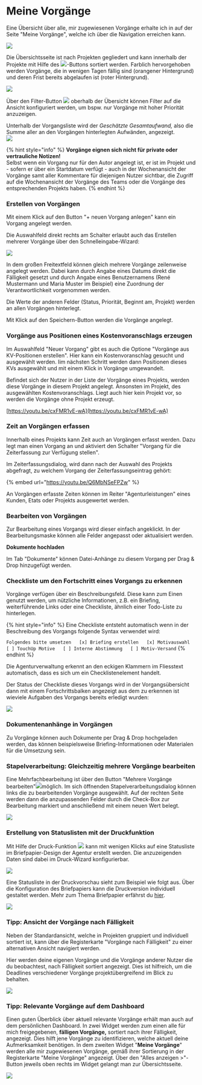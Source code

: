 # Meine Vorgänge

Eine Übersicht über alle, mir zugewiesenen Vorgänge erhalte ich in auf der Seite "Meine Vorgänge", welche ich über die Navigation erreichen kann.

![](../.gitbook/assets/bildschirmfoto-2019-12-05-um-10.27.50.png)

Die Übersichtsseite ist nach Projekten gegliedert und kann innerhalb der Projekte mit Hilfe des ![](../.gitbook/assets/bildschirmfoto-2019-12-05-um-10.33.52.png)-Buttons sortiert werden. Farblich hervorgehoben werden Vorgänge, die in wenigen Tagen fällig sind \(orangener Hintergrund\) und deren Frist bereits abgelaufen ist \(roter Hintergrund\).

![](../.gitbook/assets/bildschirmfoto-2019-12-05-um-10.35.41.png)

Über den Filter-Button ![](../.gitbook/assets/bildschirmfoto-2019-12-05-um-10.40.07.png) oberhalb der Übersicht können Filter auf die Ansicht konfiguriert werden, um bspw. nur Vorgänge mit hoher Priorität anzuzeigen.

Unterhalb der Vorgangsliste wird der _Geschätzte Gesamtaufwand,_ also die Summe aller an den Vorgängen hinterlegten Aufwänden, angezeigt.  
![](../.gitbook/assets/bildschirmfoto-2019-12-05-um-10.33.17%20%281%29.png) 

{% hint style="info" %}
**Vorgänge eignen sich nicht für private oder vertrauliche Notizen!**  
Selbst wenn ein Vorgang nur für den Autor angelegt ist, er ist im Projekt und - sofern er über ein Startdatum verfügt - auch in der Wochenansicht der Vorgänge samt aller Kommentare für diejenigen Nutzer sichtbar, die Zugriff auf die Wochenansicht der Vorgänge des Teams oder die Vorgänge des entsprechenden Projekts haben.
{% endhint %}

### Erstellen von Vorgängen

Mit einem Klick auf den Button "+ neuen Vorgang anlegen" kann ein Vorgang angelegt werden.

Die Auswahlfeld direkt rechts am Schalter erlaubt auch das Erstellen mehrerer Vorgänge über den Schnelleingabe-Wizard:

![](../.gitbook/assets/bildschirmfoto-2019-12-05-um-10.47.14.png)

In dem großen Freitextfeld können gleich mehrere Vorgänge zeilenweise angelegt werden. Dabei kann durch Angabe eines Datums direkt die Fälligkeit gesetzt und durch Angabe eines Benutzernamens \(René Mustermann und Maria Muster im Beispiel\) eine Zuordnung der Verantwortlichkeit vorgenommen werden.

Die Werte der anderen Felder \(Status, Priorität, Beginnt am, Projekt\) werden an allen Vorgängen hinterlegt. 

Mit Klick auf den Speichern-Button werden die Vorgänge angelegt.

### 

### Vorgänge aus Positionen eines Kostenvoranschlags erzeugen

Im Auswahlfeld "Neuer Vorgang" gibt es auch die Optione "Vorgänge aus KV-Positionen erstellen". Hier kann ein Kostenvoranschlag gesucht und ausgewählt werden. Iim nächsten Schritt werden dann Positionen dieses KVs ausgewählt und mit einem Klick in Vorgänge umgewandelt. 

Befindet sich der Nutzer in der Liste der Vorgänge eines Projekts, werden diese Vorgänge in diesem Projekt angelegt. Ansonsten im Projekt, des ausgewählten Kostenvoranschlags. Liegt auch hier kein Projekt vor, so werden die Vorgänge ohne Projekt erzeugt.

[https://youtu.be/cxFMR1vE-wA](https://youtu.be/cxFMR1vE-wA)

### Zeit an Vorgängen erfassen

Innerhalb eines Projekts kann Zeit auch an Vorgängen erfasst werden. Dazu legt man einen Vorgang an und aktiviert den Schalter "Vorgang für die Zeiterfassung zur Verfügung stellen".

Im Zeiterfassungsdialog, wird dann nach der Auswahl des Projekts abgefragt, zu welchem Vorgang der Zeiterfassungseintrag gehört:

{% embed url="https://youtu.be/Q6MbNSeFPZw" %}

An Vorgängen erfasste Zeiten können im Reiter "Agenturleistungen" eines Kunden, Etats oder Projekts ausgewertet werden.

### Bearbeiten von Vorgängen

Zur Bearbeitung eines Vorgangs wird dieser einfach angeklickt. In der Bearbeitungsmaske können alle Felder angepasst oder aktualisiert werden.

**Dokumente hochladen**

Im Tab "Dokumente" können Datei-Anhänge zu diesem Vorgang per Drag & Drop hinzugefügt werden.

### Checkliste um den Fortschritt eines Vorgangs zu erkennen

Vorgänge verfügen über ein Beschreibungsfeld. Diese kann zum Einen genutzt werden, um nützliche Informationen, z.B. ein Briefing, weiterführende Links oder eine Checkliste, ähnlich einer Todo-Liste zu hinterlegen.

{% hint style="info" %}
Eine Checkliste entsteht automatisch wenn in der Beschreibung des Vorgangs folgende Syntax verwendet wird:

`Folgendes bitte umsetzen  
[x] Briefing erstellen  
[x] Motivauswahl  
[ ] TouchUp Motive  
[ ] Interne Abstimmung  
[ ] Motiv-Versand`
{% endhint %}

Die Agenturverwaltung erkennt an den eckigen Klammern im Fliesstext automatisch, dass es sich um ein Checklistenelement handelt.

Der Status der Checkliste dieses Vorgangs wird in der Vorgangsübersicht dann mit einem Fortschrittsbalken angezeigt aus dem zu erkennen ist wieviele Aufgaben des Vorgangs bereits erledigt wurden:

![](../.gitbook/assets/bildschirmfoto-2020-01-26-um-16.17.35.png)

### Dokumentenanhänge in Vorgängen

Zu Vorgänge können auch Dokumente per Drag & Drop hochgeladen werden, das können beispielsweise Briefing-Informationen oder Materialen für die Umsetzung sein.

### Stapelverarbeitung: Gleichzeitig mehrere Vorgänge bearbeiten

Eine Mehrfachbearbeitung ist über den Button "Mehrere Vorgänge bearbeiten"![](../.gitbook/assets/bildschirmfoto-2019-12-05-um-10.52.47.png)möglich. Im sich öffnenden Stapelverarbeitungsdialog können links die zu bearbeitenden Vorgänge ausgewählt. Auf der rechten Seite werden dann die anzupassenden Felder durch die Check-Box zur Bearbeitung markiert und anschließend mit einem neuen Wert belegt.

![](../.gitbook/assets/bildschirmfoto-2019-12-05-um-10.52.17.png)

### Erstellung von Statuslisten mit der Druckfunktion

Mit Hilfe der Druck-Funktion ![](../.gitbook/assets/bildschirmfoto-2019-12-05-um-10.52.58.png) kann mit wenigen Klicks auf eine Statusliste im Briefpapier-Design der Agentur erstellt werden. Die anzuzeigenden Daten sind dabei im Druck-Wizard konfigurierbar.

![](../.gitbook/assets/bildschirmfoto-2019-12-05-um-10.52.30.png)

Eine Statusliste in der Druckvorschau sieht zum Beispiel wie folgt aus. Über die Konfiguration des Briefpapiers kann die Druckversion individuell gestaltet werden. Mehr zum Thema Briefpapier erfährst du [hier](../erste-schritte-1/grundeinstellungen/briefpapier-anpassen.md).

![](../.gitbook/assets/bildschirmfoto-2019-12-05-um-11.09.58.png)

### Tipp: Ansicht der Vorgänge nach Fälligkeit

Neben der Standardansicht, welche in Projekten gruppiert und individuell sortiert ist, kann über die Registerkarte "Vorgänge nach Fälligkeit" zu einer alternativen Ansicht navigiert werden.

Hier werden deine eigenen Vorgänge und die Vorgänge anderer Nutzer die du beobachtest, nach Fälligkeit sortiert angezeigt. Dies ist hilfreich, um die Deadlines verschiedener Vorgänge projektübergreifend im Blick zu behalten.

![](../.gitbook/assets/bildschirmfoto-2019-12-05-um-11.45.21.png)

### Tipp: Relevante Vorgänge auf dem Dashboard

Einen guten Überblick über aktuell relevante Vorgänge erhält man auch auf dem persönlichen Dashboard. In zwei Widget werden zum einen alle für mich freigegebenen, **fälligen Vorgänge,** sortiert nach ihrer Fälligkeit, angezeigt. Dies hilft jene Vorgänge zu identifizieren, welche aktuell deine Aufmerksamkeit benötigen. In dem zweiten Widget "**Meine Vorgänge**" werden alle mir zugewiesenen Vorgänge, gemäß ihrer Sortierung in der Registerkarte "Meine Vorgänge" angezeigt. Über den "Alles anzeigen &gt;"-Button jeweils oben rechts im Widget gelangt man zur Übersichtsseite.

![](../.gitbook/assets/bildschirmfoto-2019-12-05-um-10.28.05.png)

